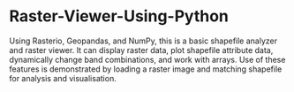 # Raster-Viewer-Using-Python
Using Rasterio, Geopandas, and NumPy, this is a basic shapefile analyzer and raster viewer. It can display raster data, plot shapefile attribute data, dynamically change band combinations, and work with arrays. Use of these features is demonstrated by loading a raster image and matching shapefile for analysis and visualisation.
